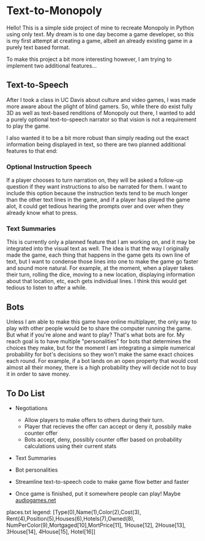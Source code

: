 # Text-to-Monopoly
Hello! This is a simple side project of mine to recreate Monopoly in Python using only text.
My dream is to one day become a game developer, so this is my first attempt at creating a game,
albeit an already existing game in a purely text based format.

To make this project a bit more interesting however, I am trying to implement two additional features...

## Text-to-Speech
After I took a class in UC Davis about culture and video games, I was made more aware about the plight of
blind gamers. So, while there do exist fully 3D as well as text-based renditions of Monopoly out there, I wanted
to add a purely optional text-to-speech narrator so that vision is not a requirement to play the game.

I also wanted it to be a bit more robust than simply reading out the exact information being displayed in text,
so there are two planned additional features to that end:

### Optional Instruction Speech
If a player chooses to turn narration on, they will be asked a follow-up question if they want instructions
to also be narrated for them. I want to include this option because the instruction texts tend to be much
longer than the other text lines in the game, and if a player has played the game alot, it could get
tedious hearing the prompts over and over when they already know what to press.

### Text Summaries
This is currently only a planned feature that I am working on, and it may be integrated into the visual text as well.
The idea is that the way I originally made the game, each thing that happens in the game gets its own line of text,
but I want to condense those lines into one to make the game go faster and sound more natural. For example, at the moment,
when a player takes their turn, rolling the dice, moving to a new location, displaying information about that location, etc,
each gets individual lines. I think this would get tedious to listen to after a while.

## Bots
Unless I am able to make this game have online multiplayer, the only way to play with other people would be to share the
computer running the game. But what if you're alone and want to play? That's what bots are for. My reach goal is to have
multiple "personalities" for bots that determines the choices they make, but for the moment I am integrating a simple
numerical probability for bot's decisions so they won't make the same exact choices each round. For example, if a bot lands
on an open property that would cost almost all their money, there is a high probability they will decide not to buy it in
order to save money.

## To Do List
- Negotiations
  - Allow players to make offers to others during their turn.
  - Player that recieves the offer can accept or deny it, possbily make counter offer
  - Bots accept, deny, possibly counter offer based on probability calculations using their current stats

- Text Summaries

- Bot personalities

- Streamline text-to-speech code to make game flow better and faster

- Once game is finished, put it somewhere people can play! Maybe [audiogames.net](https://www.audiogames.net/)

places.txt legend:
[Type(0),Name(1),Color(2),Cost(3),
Rent(4),Position(5),Houses(6),Hotels(7),Owned(8),
NumPerColor(9),Mortgaged[10],MortPrice[11],
1House[12], 2House[13], 3House[14], 4House[15], Hotel[16]]
